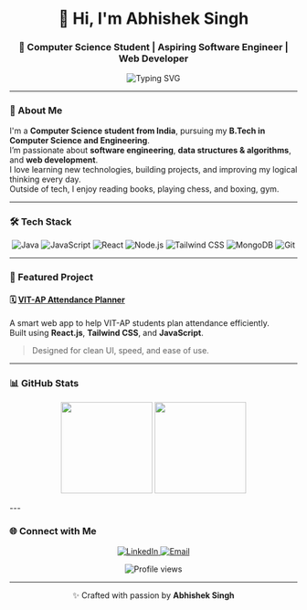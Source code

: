 <!-- Header -->
<h1 align="center">👋 Hi, I'm Abhishek Singh</h1>
<h3 align="center">🚀 Computer Science Student | Aspiring Software Engineer | Web Developer</h3>

<p align="center">
  <img src="https://readme-typing-svg.herokuapp.com?font=Fira+Code&weight=500&pause=1000&color=0E75B6&center=true&vCenter=true&width=435&lines=Full+Stack+Developer;Java+%7C+React+%7C+DSA+Lover;Always+Learning+Something+New" alt="Typing SVG" />
</p>

---

### 🌱 About Me
I'm a **Computer Science student from India**, pursuing my **B.Tech in Computer Science and Engineering**.  
I’m passionate about **software engineering**, **data structures & algorithms**, and **web development**.  
I love learning new technologies, building projects, and improving my logical thinking every day.  
Outside of tech, I enjoy reading books, playing chess, and boxing, gym. 

---

### 🛠️ Tech Stack
<p align="center">
  <img src="https://img.shields.io/badge/Java-ED8B00?logo=java&logoColor=white&style=for-the-badge" alt="Java"/>
  <img src="https://img.shields.io/badge/JavaScript-F7DF1E?logo=javascript&logoColor=black&style=for-the-badge" alt="JavaScript"/>
  <img src="https://img.shields.io/badge/React-20232A?logo=react&logoColor=61DAFB&style=for-the-badge" alt="React"/>
  <img src="https://img.shields.io/badge/Node.js-333333?logo=node.js&logoColor=339933&style=for-the-badge" alt="Node.js"/>
  <img src="https://img.shields.io/badge/Tailwind_CSS-0EA5E9?logo=tailwind-css&logoColor=white&style=for-the-badge" alt="Tailwind CSS"/>
  <img src="https://img.shields.io/badge/MongoDB-2B2B2B?logo=mongodb&logoColor=47A248&style=for-the-badge" alt="MongoDB"/>
  <img src="https://img.shields.io/badge/Git-333333?logo=git&logoColor=F05032&style=for-the-badge" alt="Git"/>
</p>

---

### 🧩 Featured Project
#### 🗓️ [VIT-AP Attendance Planner](https://vit-ap-attendance-planner.vercel.app/)
A smart web app to help VIT-AP students plan attendance efficiently.  
Built using **React.js**, **Tailwind CSS**, and **JavaScript**.  
> Designed for clean UI, speed, and ease of use.

---

### 📊 GitHub Stats
<p align="center">
  <img src="https://github-readme-stats-git-masterrstaa-rickstaa.vercel.app/api?username=abhisheksingh7566&show_icons=true&theme=tokyonight&hide_border=true&border_radius=10&count_private=true" height="160px" />
  <img src="https://github-readme-streak-stats-git-main-rstaa.vercel.app?user=abhisheksingh7566&theme=tokyonight&hide_border=true&border_radius=10" height="160px" />
</p>
---

### 🌐 Connect with Me
<p align="center">
  <a href="https://www.linkedin.com/in/abhisheksingh7566" target="_blank">
    <img src="https://img.shields.io/badge/LinkedIn-0A66C2?logo=linkedin&logoColor=white&style=for-the-badge" alt="LinkedIn"/>
  </a>
  <a href="mailto:abhisheksingh708226@gmail.com" target="_blank">
    <img src="https://img.shields.io/badge/Email-D14836?logo=gmail&logoColor=white&style=for-the-badge" alt="Email"/>
  </a>
</p>

<p align="center">
  <img src="https://komarev.com/ghpvc/?username=abhisheksingh7566&color=0E75B6&style=flat-square&label=Profile+Views" alt="Profile views"/>
</p>

---

<p align="center">✨ Crafted with passion by <b>Abhishek Singh</b></p>
